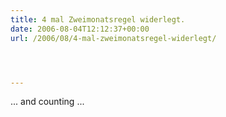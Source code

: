 ```yaml
---
title: 4 mal Zweimonatsregel widerlegt.
date: 2006-08-04T12:12:37+00:00
url: /2006/08/4-mal-zweimonatsregel-widerlegt/




---
```

... and counting ...
